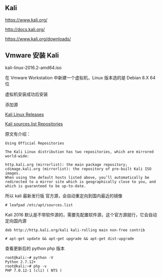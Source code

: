 ## Kali

https://www.kali.org/

http://docs.kali.org/

https://www.kali.org/downloads/


## Vmware 安装 Kali

kali-linux-2016.2-amd64.iso

在 Vmware Workstation 中新建一个虚拟机，Linux 版本选的是 Debian 8.X 64位

虚拟机安装成功后安装

添加源

[Kali Linux Releases](https://www.kali.org/kali-linux-releases/)

[Kali sources.list Repositories](http://docs.kali.org/general-use/kali-linux-sources-list-repositories)

原文有介绍：
```
Using Official Repositories

The Kali Linux distribution has two repositories, which are mirrored world-wide:

http.kali.org (mirrorlist): the main package repository;
cdimage.kali.org (mirrorlist): the repository of pre-built Kali ISO images.
When using the default hosts listed above, you’ll automatically be redirected to a mirror site which is geographically close to you, and which is guaranteed to be up-to-date.
```
所以 kali 最新发行版 官方源，会自动重定向到国内最近的镜像


```
# leafpad /etc/apt/sources.list
```


Kali 2016 默认是不带软件源的，需要先配置软件源，这个官方源就行，它会自动定向国内源
```
deb http://http.kali.org/kali kali-rolling main non-free contrib
```

```
# apt-get update && apt-get upgrade && apt-get dist-upgrade
```

查看更新后的 python php 版本
```
root@kali:~# python -V
Python 2.7.12+
root@kali:~# php -v
PHP 7.0.12-1 (cli) ( NTS )
```
